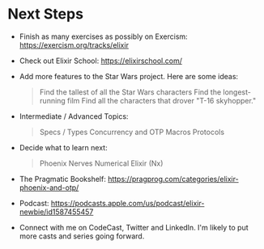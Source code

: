 # Next Steps

- Finish as many exercises as possibly on Exercism: https://exercism.org/tracks/elixir 

- Check out Elixir School: https://elixirschool.com/

- Add more features to the Star Wars project. Here are some ideas:
  > Find the tallest of all the Star Wars characters
  > Find the longest-running film
  > Find all the characters that drover "T-16 skyhopper."

- Intermediate / Advanced Topics:
  > Specs / Types
  > Concurrency and OTP
  > Macros
  > Protocols

- Decide what to learn next:
  > Phoenix
  > Nerves
  > Numerical Elixir (Nx) 

- The Pragmatic Bookshelf: https://pragprog.com/categories/elixir-phoenix-and-otp/

- Podcast: https://podcasts.apple.com/us/podcast/elixir-newbie/id1587455457 

- Connect with me on CodeCast, Twitter and LinkedIn. I'm likely to put more casts and series going forward.